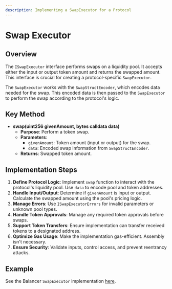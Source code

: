 ```yaml
---
description: Implementing a SwapExecutor for a Protocol
---
```


# Swap Executor

## Overview

The `ISwapExecutor` interface performs swaps on a liquidity pool. It accepts either the input or output token amount and returns the swapped amount. This interface is crucial for creating a protocol-specific `SwapExecutor`.

The `SwapExecutor` works with the `SwapStructEncoder`, which encodes data needed for the swap. This encoded data is then passed to the `SwapExecutor` to perform the swap according to the protocol's logic.

## Key Method

* **swap(uint256 givenAmount, bytes calldata data)**
  * **Purpose**: Perform a token swap.
  * **Parameters**:
    * `givenAmount`: Token amount (input or output) for the swap.
    * `data`: Encoded swap information from `SwapStructEncoder`.
  * **Returns**: Swapped token amount.

## Implementation Steps

1. **Define Protocol Logic**: Implement `swap` function to interact with the protocol's liquidity pool. Use `data` to encode pool and token addresses.
2. **Handle Input/Output**: Determine if `givenAmount` is input or output. Calculate the swapped amount using the pool's pricing logic.
3. **Manage Errors**: Use `ISwapExecutorErrors` for invalid parameters or unknown pool types.
4. **Handle Token Approvals**: Manage any required token approvals before swaps.
5. **Support Token Transfers**: Ensure implementation can transfer received tokens to a designated address.
6. **Optimize Gas Usage**: Make the implementation gas-efficient. Assembly isn't necessary.
7. **Ensure Security**: Validate inputs, control access, and prevent reentrancy attacks.

## Example

See the Balancer `SwapExecutor` implementation [here](../../evm/src/balancer-v2/BalancerSwapExecutor.sol).
